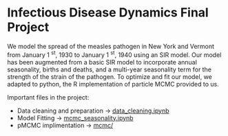 # Infectious Disease Dynamics Final Project

We model the spread of the measles pathogen in New York and Vermont from January 1 $^{\text{st}}$, 1930 to January 1 $^{\text{st}}$, 1940 using an SIR model.
Our model has been augmented from a basic SIR model to incorporate annual seasonality, births and deaths, and a multi-year seasonality term for the strength of the strain of the pathogen.
To optimize and fit our model, we adapted to python, the R implementation of particle MCMC provided to us.

Important files in the project:
* Data cleaning and preparation $\rightarrow$ [data_cleaning.ipynb](data_cleaning.ipynb)
* Model Fitting $\rightarrow$ [mcmc_seasonality.ipynb](mcmc_seasonality.ipynb)
* pMCMC implimentation $\rightarrow$ [mcmc/](mcmc/)